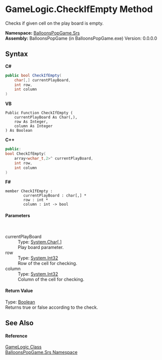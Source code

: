 # GameLogic.CheckIfEmpty Method 
 

Checks if given cell on the play board is empty.

**Namespace:**&nbsp;<a href="N_BalloonsPopGame_Srs">BalloonsPopGame.Srs</a><br />**Assembly:**&nbsp;BalloonsPopGame (in BalloonsPopGame.exe) Version: 0.0.0.0

## Syntax

**C#**<br />
``` C#
public bool CheckIfEmpty(
	char[,] currentPlayBoard,
	int row,
	int column
)
```

**VB**<br />
``` VB
Public Function CheckIfEmpty ( 
	currentPlayBoard As Char(,),
	row As Integer,
	column As Integer
) As Boolean
```

**C++**<br />
``` C++
public:
bool CheckIfEmpty(
	array<wchar_t,2>^ currentPlayBoard, 
	int row, 
	int column
)
```

**F#**<br />
``` F#
member CheckIfEmpty : 
        currentPlayBoard : char[,] * 
        row : int * 
        column : int -> bool 

```


#### Parameters
&nbsp;<dl><dt>currentPlayBoard</dt><dd>Type: <a href="http://msdn2.microsoft.com/en-us/library/k493b04s" target="_blank">System.Char</a>[,]<br />Play board parameter.</dd><dt>row</dt><dd>Type: <a href="http://msdn2.microsoft.com/en-us/library/td2s409d" target="_blank">System.Int32</a><br />Row of the cell for checking.</dd><dt>column</dt><dd>Type: <a href="http://msdn2.microsoft.com/en-us/library/td2s409d" target="_blank">System.Int32</a><br />Column of the cell for checking.</dd></dl>

#### Return Value
Type: <a href="http://msdn2.microsoft.com/en-us/library/a28wyd50" target="_blank">Boolean</a><br />Returns true or false according to the check.

## See Also


#### Reference
<a href="T_BalloonsPopGame_Srs_GameLogic">GameLogic Class</a><br /><a href="N_BalloonsPopGame_Srs">BalloonsPopGame.Srs Namespace</a><br />